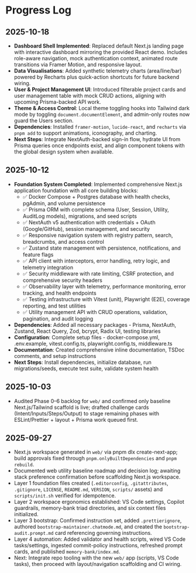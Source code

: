 # Progress Log

## 2025-10-18
- **Dashboard Shell Implemented**: Replaced default Next.js landing page with interactive dashboard mirroring the provided React demo. Includes role-aware navigation, mock authentication context, animated route transitions via Framer Motion, and responsive layout.
- **Data Visualisations**: Added synthetic telemetry charts (area/line/bar) powered by Recharts plus quick-action shortcuts for future backend wiring.
- **User & Project Management UI**: Introduced filterable project cards and user management table with mock CRUD actions, aligning with upcoming Prisma-backed API work.
- **Theme & Access Control**: Local theme toggling hooks into Tailwind dark mode by toggling `document.documentElement`, and admin-only routes now guard the Users section.
- **Dependencies**: Installed `framer-motion`, `lucide-react`, and `recharts` via `pnpm add` to support animations, iconography, and charting.
- **Next Steps**: Integrate NextAuth-backed sign-in flow, hydrate UI from Prisma queries once endpoints exist, and align component tokens with the global design system when available.

## 2025-10-12
- **Foundation System Completed**: Implemented comprehensive Next.js application foundation with all core building blocks:
  - ✅ Docker Compose + Postgres database with health checks, pgAdmin, and volume persistence
  - ✅ Prisma ORM with complete schema (User, Session, Utility, AuditLog models), migrations, and seed scripts
  - ✅ NextAuth v5 authentication with credentials + OAuth (Google/GitHub), session management, and security
  - ✅ Responsive navigation system with registry pattern, search, breadcrumbs, and access control
  - ✅ Zustand state management with persistence, notifications, and feature flags
  - ✅ API client with interceptors, error handling, retry logic, and telemetry integration
  - ✅ Security middleware with rate limiting, CSRF protection, and comprehensive security headers
  - ✅ Observability layer with telemetry, performance monitoring, error tracking, and health endpoints
  - ✅ Testing infrastructure with Vitest (unit), Playwright (E2E), coverage reporting, and test utilities
  - ✅ Utility management API with CRUD operations, validation, pagination, and audit logging
- **Dependencies**: Added all necessary packages - Prisma, NextAuth, Zustand, React Query, Zod, bcrypt, Radix UI, testing libraries
- **Configuration**: Complete setup files - docker-compose.yml, .env.example, vitest.config.ts, playwright.config.ts, middleware.ts
- **Documentation**: Created comprehensive inline documentation, TSDoc comments, and setup instructions
- **Next Steps**: Install dependencies, initialize database, run migrations/seeds, execute test suite, validate system health

## 2025-10-03
- Audited Phase 0–6 backlog for `web/` and confirmed only baseline Next.js/Tailwind scaffold is live; drafted challenge cards (Intent/Inputs/Steps/Output) to stage remaining phases with ESLint/Prettier + layout + Prisma work queued first.

## 2025-09-27
- Next.js workspace generated in `web/` via pnpm dlx create-next-app; build approvals fixed through `pnpm.onlyBuiltDependencies` and `pnpm rebuild`.
- Documented web utility baseline roadmap and decision log; awaiting stack preference confirmation before scaffolding Next.js workspace.
- Layer 1 foundation files created (`.editorconfig`, `.gitattributes`, `.gitignore`, `LICENSE`, `README.md`, `VERSION`, `scripts/` assets) and `scripts/init.sh` verified for idempotence.
- Layer 2 workspace ergonomics established: VS Code settings, Copilot guardrails, memory-bank triad directories, and six context files initialized.
- Layer 3 bootstrap: Confirmed instruction set, added `.prettierignore`, authored `bootstrap-maintainer.chatmode.md`, and created the `bootstrap-audit.prompt.md` card referencing governing instructions.
- Layer 4 automation: Added validator and health scripts, wired VS Code tasks/settings, ingested commit-policy instructions, refreshed prompt cards, and published `memory-bank/index.md`.
- Next: Integrate repo tooling with the new `web/` app (scripts, VS Code tasks), then proceed with layout/navigation scaffolding and CI wiring.
